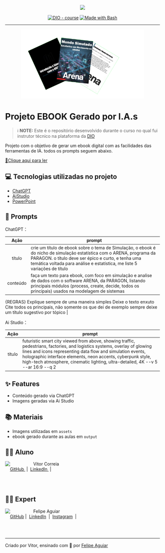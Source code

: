 <p align="center">
    <img width="100" src=".github/assets/banner.png">
</p>


<p align="center">
<a href="https://dio.me/"><img src="https://img.shields.io/badge/DIO-Course-28DA77?logo=youtube" alt="DIO - course"></a>
<a href="https://www.gnu.org/software/bash/" title="Go to Bash homepage"><img src="https://img.shields.io/badge/Prompt-Project-blue?logo=gnu-bash&amp;logoColor=white" alt="Made with Bash"></a></p>

-------


<p align="center">
<img 
    src="./assets/capa.png"
    width="400"  
/>
</p>

# Projeto EBOOK Gerado por I.A.s


 > ℹ️ **NOTE:** Este é o repositório desenvolvido durante o curso no qual fui instrutor técnico na plataforma da [DIO](https://dio.me)

Projeto com o objetivo de gerar um ebook digital com as facilidades das ferramentas de IA. todos os prompts
seguem abaixo.

<a href="https://github.com/VitorDTA/Projeto-com-ia-ebook-mundo-simulado/blob/main/output/Ebook%20-%20ARENA.pdf" title="View PDF now"> 📕Clique aqui para ler</a>

## 💻 Tecnologias utilizadas no projeto

- [ChatGPT](https://chat.openai.com/) 
- [AiStudio](https://aistudio.google.com/u/0/gen-media)
- [PowerPoint](https://www.microsoft.com/en/microsoft-365/powerpoint)

## 🧠 Prompts


ChatGPT：

|   Ação   | prompt                                                                                                                                                                                                                                                                         |
| :------: | ------------------------------------------------------------------------------------------------------------------------------------------------------------------------------------------------------------------------------------------------------------------------------ |
|  título  | crie um título de ebook sobre o tema de Simulação, o ebook é do nicho de simulação estatística com o ARENA, programa da PARAGON. o título deve ser épico e curto, e tenha uma temática voltada para análise e estatística, me liste 5 variações de título   |
| conteúdo | faça um texto para ebook, com foco em simulação e analise de dados com o software ARENA, da PARAGON, listando principais módulos (process, create, decide, todos os principais) usados na modelagem de sistemas 
{REGRAS} Explique sempre de uma maneira simples Deixe o texto enxuto Cite todos os principais, não somente os que dei de exemplo 
sempre deixe um título sugestivo por tópico 
 |


Ai Studio：

|  Ação  | prompt                                                                                 |
| :----: | -------------------------------------------------------------------------------------- |
| título | futuristic smart city viewed from above, showing traffic, pedestrians, factories, and logistics systems, overlay of glowing lines and icons representing data flow and simulation events, holographic interface elements, neon accents, cyberpunk style, high-tech atmosphere, cinematic lighting, ultra-detailed, 4K --v 5 --ar 16:9 --q 2 |

## ✨ Features

- Conteúdo gerado via ChatGPT
- Imagens geradas via Ai Studio

## 📚 Materiais

- Imagens utilizadas em `assets`
- ebook gerado durante as aulas em `output`

## 👨‍🎓 Aluno

<p>
    <img 
      align=left 
      margin=10 
      width=80 
      src="https://avatars.githubusercontent.com/u/232955836?s=400&u=9f4160c5d078026fe5d58fcf56738f22d5ceac49&v=4"
    />
    <p>&nbsp&nbsp&nbspVitor Correia<br>
    &nbsp&nbsp&nbsp
    <a 
        href="https://github.com/VitorDTA">
        GitHub
    </a>
    &nbsp;|&nbsp;
    <a 
        href="https://www.linkedin.com/in/vitor-correia-aa78621b3/">
        LinkedIn
    </a>
    &nbsp;|&nbsp;</p>
</p>
<br/><br/>
<p>

## 👨‍💻 Expert

<p>
    <img 
      align=left 
      margin=10 
      width=80 
      src="https://avatars.githubusercontent.com/u/37452836?v=4"
    />
    <p>&nbsp&nbsp&nbspFelipe Aguiar<br>
    &nbsp&nbsp&nbsp
    <a href="https://github.com/felipeAguiarCode">
    GitHub</a>&nbsp;|&nbsp;
    <a href="www.linkedin.com/in/
felipe-exe">LinkedIn</a>
&nbsp;|&nbsp;
    <a href="https://www.instagram.com/felipeaguiar.exe/">
    Instagram</a>
&nbsp;|&nbsp;</p>
</p>
<br/><br/>
<p>

---

Criado por Vitor, ensinado com 💜 por [Felipe Aguiar](https://github.com/felipeAguiarCode)
